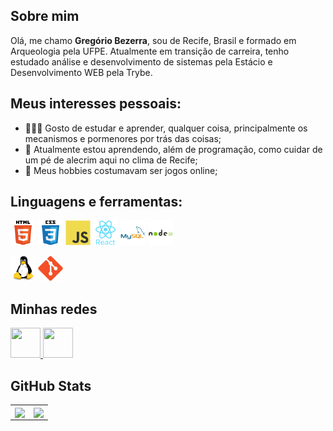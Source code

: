 ## Sobre mim

Olá, me chamo **Gregório Bezerra**, sou de Recife, Brasil e formado em Arqueologia pela UFPE. Atualmente em transição de carreira, tenho estudado análise e desenvolvimento de sistemas pela Estácio e Desenvolvimento WEB pela Trybe.

## Meus interesses pessoais:

- 👨🏽‍💻 Gosto de estudar e aprender, qualquer coisa, principalmente os mecanismos e pormenores por trás das coisas;
- 🌱 Atualmente estou aprendendo, além de programação, como cuidar de um pé de alecrim aqui no clima de Recife; 
- 🤔 Meus hobbies costumavam ser jogos online;

## Linguagens e ferramentas:  

<p align="left">
  <img src="https://raw.githubusercontent.com/devicons/devicon/master/icons/html5/html5-original-wordmark.svg" alt="html5" width="40" height="40"/> 
  <img src="https://raw.githubusercontent.com/devicons/devicon/master/icons/css3/css3-original-wordmark.svg" alt="css3" width="40" height="40"/> 
  <img src="https://raw.githubusercontent.com/devicons/devicon/master/icons/javascript/javascript-original.svg" alt="javascript" width="40" height="40"/> 
<!--   <img src="https://www.learnstorybook.com/intro-to-storybook/logo-jest.png" alt="jest" width="40" height="40" /> -->
  <img src="https://raw.githubusercontent.com/devicons/devicon/master/icons/react/react-original-wordmark.svg" alt="react" width="40" height="40"/> 
<!--   <img src="https://raw.githubusercontent.com/devicons/devicon/master/icons/redux/redux-original.svg" alt="redux" width="40" height="40"/>  -->
  <img src="https://raw.githubusercontent.com/devicons/devicon/master/icons/mysql/mysql-original-wordmark.svg" alt="mysql" width="40" height="40"/> 
<!--   <img src="https://raw.githubusercontent.com/devicons/devicon/master/icons/mongodb/mongodb-original-wordmark.svg" alt="mongodb" width="40" height="40"/>  -->
  <img src="https://raw.githubusercontent.com/devicons/devicon/master/icons/nodejs/nodejs-original-wordmark.svg" alt="nodejs" width="40" height="40"/> 
<!--   <img src="https://raw.githubusercontent.com/devicons/devicon/master/icons/express/express-original-wordmark.svg" alt="express" width="40" height="40"/>  -->
<!--   <img src="https://cdn.jsdelivr.net/gh/devicons/devicon/icons/mocha/mocha-plain.svg" alt="mocha" width="40" height="40"/>  -->
</p>

<p>
  <img src="https://raw.githubusercontent.com/devicons/devicon/master/icons/linux/linux-original.svg" alt="linux" width="40" height="40" />
  <img src="https://raw.githubusercontent.com/devicons/devicon/master/icons/git/git-original.svg" alt="git" width="40" height="40"/> 
<!--   <img src="https://raw.githubusercontent.com/devicons/devicon/master/icons/heroku/heroku-plain.svg" alt="heroku" width="40" height="40" /> -->
</p>

## Minhas redes

<a href="https://gregoriomhbezerra.github.io/" target="_blank">
  <img src="https://cdn.iconscout.com/icon/free/png-256/github-108-438008.png" width="48px" height="48px">
</a> 
<a href="https://www.linkedin.com/in/gregoriobezerra/" target="_blank">
  <img src="https://i.ibb.co/Kx2GSrT/linkedin.png" width="48px" height="48px">
</a>

## GitHub Stats
<table>
<tr><td>

  <a href="https://github.com/anuraghazra/github-readme-stats" rel="noopener noreferrer" target="_blank">
    <img align="center" src="https://github-readme-stats.vercel.app/api?username=GregorioMHBezerra&show_icons=true&theme=blue-green" />
  </a>

</td><td>

  <a href="https://github.com/anuraghazra/github-readme-stats" rel="noopener noreferrer" target="_blank" target="_blank">
    <img align="center" src="https://github-readme-stats.vercel.app/api/top-langs/?username=GregorioMHBezerra&layout=compact&theme=blue-green" />
  </a>

</td></tr>
</table>

